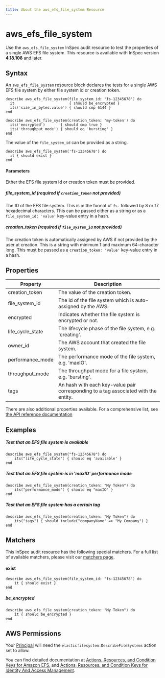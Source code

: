 ```yaml
---
title: About the aws_efs_file_system Resource
---
```


# aws\_efs\_file_system

Use the `aws_efs_file_system` InSpec audit resource to test the properties of a single AWS EFS file system.
This resource is available with InSpec version **4.18.108** and later. 

## Syntax

An `aws_efs_file_system` resource block declares the tests for a single AWS EFS file system by either file system id or creation token.

    describe aws_efs_file_system(file_system_id: 'fs-12345678') do
      it                         { should be_encrypted }
      its('size_in_bytes.value') { should cmp 6144 }
    end

    describe aws_efs_file_system(creation_token: 'my-token') do
      its('encrypted')       { should cmp true }
      its('throughput_mode') { should eq 'bursting' }
    end

The value of the `file_system_id` can be provided as a string.  

    describe aws_efs_file_system('fs-12345678') do
      it { should exist }
    end

#### Parameters

Either the EFS file system id or creation token must be provided.

##### file\_system\_id _(required if `creation_token` not provided)_

The ID of the EFS file system. This is in the format of `fs-` followed by 8 or 17 hexadecimal characters.
This can be passed either as a string or as a `file_system_id: 'value'` key-value entry in a hash.

##### creation_token _(required if `file_system_id` not provided)_

The creation token is automatically assigned by AWS if not provided by the user at creation. 
This is a string with minimum 1 and maximum 64-character long.
This must be passed as a `creation_token: 'value'` key-value entry in a hash.

## Properties

|Property             | Description |
| ---                 | --- |
|creation_token       | The value of the creation token.|
|file\_system\_id     | The id of the file system which is auto-assigned by the AWS. |
|encrypted            | Indicates whether the file system is encrypted or not. |
|life\_cycle\_state   | The lifecycle phase of the file system, e.g. 'creating'. |
|owner\_id            | The AWS account that created the file system. |
|performance\_mode    | The performance mode of the file system, e.g. 'maxIO'. |
|throughput_mode      | The throughput mode for a file system, e.g. 'bursting'. |
|tags                 | An hash with each key-value pair corresponding to a tag associated with the entity. |

There are also additional properties available. For a comprehensive list, see [the API reference documentation](https://docs.aws.amazon.com/efs/latest/ug/API_FileSystemDescription.html)

## Examples

##### Test that an EFS file system is available

    describe aws_efs_file_system("fs-12345678") do
        its("life_cycle_state") { should eq 'available' }
    end
    

##### Test that an EFS file system is in 'maxIO' performance mode

    describe aws_efs_file_system(creation_token: "My Token") do
        its("performance_mode") { should eq "maxIO" }
    end
    
##### Test that an EFS file system has a certain tag

    describe aws_efs_file_system(creation_token: "My Token") do
        its("tags") { should include("companyName" => "My Company") }
    end
    
## Matchers

This InSpec audit resource has the following special matchers. For a full list of available matchers, please visit our [matchers page](https://www.inspec.io/docs/reference/matchers/).

   
#### exist

    describe aws_efs_file_system(file_system_id: "fs-12345678") do
        it { should exist }
    end
    
##### be_encrypted

    describe aws_efs_file_system(creation_token: "My Token") do
        it { should be_encrypted }
    end
    
## AWS Permissions

Your [Principal](https://docs.aws.amazon.com/IAM/latest/UserGuide/intro-structure.html#intro-structure-principal) will need the `elasticfilesystem:DescribeFileSystems` action set to allow.

You can find detailed documentation at [Actions, Resources, and Condition Keys for Amazon EFS](https://docs.aws.amazon.com/IAM/latest/UserGuide/list_amazonelasticfilesystem.html), and [Actions, Resources, and Condition Keys for Identity And Access Management](https://docs.aws.amazon.com/IAM/latest/UserGuide/list_identityandaccessmanagement.html).
